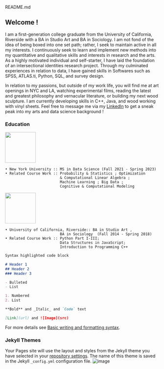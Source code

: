 README.md

## Welcome !

I am a first-generation college graduate from the University of California, Riverside with a BA in Studio Art and BA in Sociology. I am not fond of the idea of being boxed into one set path; rather, I seek to maintain active in all my interests. I continuously seek to learn and implement new methods into my quantitative and qualitative skills and interests in research and the arts. As a highly motivated individual and self-starter, I have laid the foundation of an intersectional identities research project. Through my culminated experiences in relation to data, I have gained skills in Softwares such as SPSS, ATLAS.ti, Python, SQL, and survey design.

In relation to my passions, but outside of my work life, you will find me at art openings in NYC and LA, watching experimental films, reading the latest and greatest philosophy and vernacular literature, or building my next wood sculpture. I am currently developing skills in C++, Java, and wood working with vinyl sheets. Feel free to message me via my [LinkedIn](https://www.linkedin.com/in/jennifer-rodriguez-trujillo-b98688167/) to get a sneak peak into my arts and data science background !

### Education
<img src="https://user-images.githubusercontent.com/63874334/171968710-79a2bc5d-6df9-471f-8d06-b759321c16c7.jpeg" width= "100"> <br />
```
• New York University :: MS in Data Science (Fall 2021 - Spring 2023)
• Related Course Work :: Probability & Statistics ; Optimization 
                         & Computational Linear Algebra ;
                         Machine Learning ; Big Data ;
                         Cognitive & Computational Modeling 
``` 

<img src="https://user-images.githubusercontent.com/63874334/171969800-ab43ec58-4b83-4914-8088-dfc697d1f3ae.png" width= "100"> <br />
```
• University of California, Riverside:: BA in Studio Art , 
                         BA in Sociology  (Fall 2014 - Spring 2018)
• Related Course Work :: Python Part I-III; 
                         Data Structures in JavaScript; 
                         Introduction to Programming C++ 
```                         




```markdown
Syntax highlighted code block

# Header 1
## Header 2
### Header 3

- Bulleted
- List

1. Numbered
2. List

**Bold** and _Italic_ and `Code` text

[Link](url) and ![Image](src)
```

For more details see [Basic writing and formatting syntax](https://docs.github.com/en/github/writing-on-github/getting-started-with-writing-and-formatting-on-github/basic-writing-and-formatting-syntax).

### Jekyll Themes

Your Pages site will use the layout and styles from the Jekyll theme you have selected in your [repository settings](https://github.com/jrodr066/jrodr066.github.io/settings/pages). The name of this theme is saved in the Jekyll `_config.yml` configuration file.
![image](https://user-images.githubusercontent.com/63874334/172032578-74fe3873-4a0f-4207-8b5d-4d802897e93c.png)
